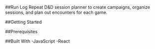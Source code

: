 ##Run Log Repeat
D&D session planner to create campaigns, organize sessions, and plan out encounters for each game. 

##Getting Started


##Prerequisites


##Built With
-JavaScript
-React

